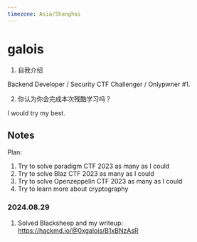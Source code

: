 ```yaml
---
timezone: Asia/Shanghai
---
```




# galois

1. 自我介绍

Backend Developer / Security CTF Challenger / Onlypwner #1. 

2. 你认为你会完成本次残酷学习吗？

I would try my best. 

## Notes
Plan:

1. Try to solve paradigm CTF 2023 as many as I could 
2. Try to solve Blaz CTF 2023 as many as I could 
3. Try to solve Openzeppelin CTF 2023 as many as I could 
4. Try to learn more about cryptography
<!-- Content_START -->
### 2024.08.29

1. Solved Blacksheep and my writeup: https://hackmd.io/@0xgalois/B1xBNzAsR



<!-- Content_END -->

